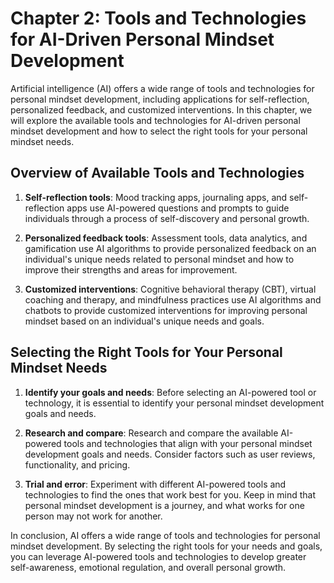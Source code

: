 Chapter 2: Tools and Technologies for AI-Driven Personal Mindset Development
============================================================================

Artificial intelligence (AI) offers a wide range of tools and technologies for personal mindset development, including applications for self-reflection, personalized feedback, and customized interventions. In this chapter, we will explore the available tools and technologies for AI-driven personal mindset development and how to select the right tools for your personal mindset needs.

Overview of Available Tools and Technologies
--------------------------------------------

1. **Self-reflection tools**: Mood tracking apps, journaling apps, and self-reflection apps use AI-powered questions and prompts to guide individuals through a process of self-discovery and personal growth.

2. **Personalized feedback tools**: Assessment tools, data analytics, and gamification use AI algorithms to provide personalized feedback on an individual's unique needs related to personal mindset and how to improve their strengths and areas for improvement.

3. **Customized interventions**: Cognitive behavioral therapy (CBT), virtual coaching and therapy, and mindfulness practices use AI algorithms and chatbots to provide customized interventions for improving personal mindset based on an individual's unique needs and goals.

Selecting the Right Tools for Your Personal Mindset Needs
---------------------------------------------------------

1. **Identify your goals and needs**: Before selecting an AI-powered tool or technology, it is essential to identify your personal mindset development goals and needs.

2. **Research and compare**: Research and compare the available AI-powered tools and technologies that align with your personal mindset development goals and needs. Consider factors such as user reviews, functionality, and pricing.

3. **Trial and error**: Experiment with different AI-powered tools and technologies to find the ones that work best for you. Keep in mind that personal mindset development is a journey, and what works for one person may not work for another.

In conclusion, AI offers a wide range of tools and technologies for personal mindset development. By selecting the right tools for your needs and goals, you can leverage AI-powered tools and technologies to develop greater self-awareness, emotional regulation, and overall personal growth.
